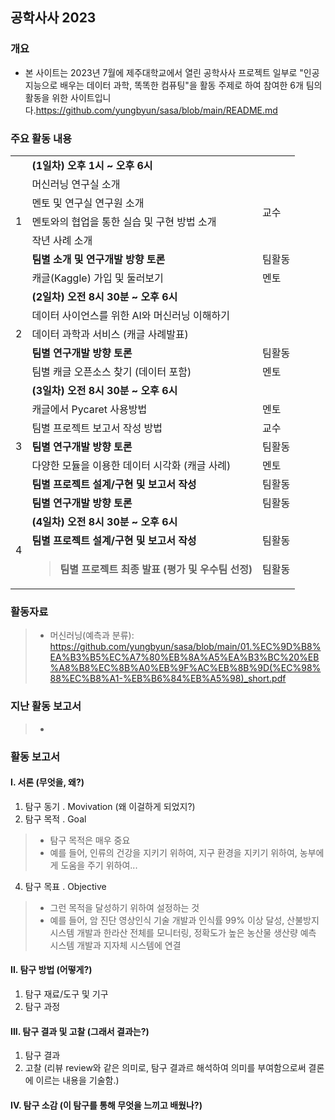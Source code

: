 ## 공학사사 2023
### 개요
* 본 사이트는 2023년 7월에 제주대학교에서 열린 공학사사 프로젝트 일부로 "인공지능으로 배우는 데이터 과학, 똑똑한 컴퓨팅"을 활동 주제로 하여 참여한 6개 팀의 활동을 위한 사이트입니다.https://github.com/yungbyun/sasa/blob/main/README.md

### 주요 활동 내용
<table>
    <tbody>
        <tr>
            <td rowspan="7">
                1
            </td>
            <td colspan="2">
                <strong>(1일차)&nbsp;오후&nbsp;1시&nbsp;~&nbsp;오후&nbsp;6시&nbsp;</strong>
            </td>
        </tr>
        <tr>
            <td>
                머신러닝 연구실 소개
            </td>
            <td rowspan="4">
                교수
            </td>
        </tr>
        <tr>
            <td>
                멘토 및 연구실 연구원 소개
            </td>
        </tr>
        <tr>
            <td>
                멘토와의 협업을 통한 실습 및 구현 방법 소개
            </td>
        </tr>
        <tr>
            <td>
                작년 사례 소개
            </td>
        </tr>
        <tr>
            <td>
                <strong>팀별 소개 및 연구개발 방향 토론</strong>
            </td>
            <td>
                팀활동
            </td>
        </tr>
        <tr>
            <td>
                캐글(Kaggle)&nbsp;가입 및 둘러보기
            </td>
            <td>
                멘토
            </td>
        </tr>
        <tr>
            <td rowspan="5">
                2
            </td>
            <td>
                <strong>(2일차)&nbsp;오전&nbsp;8시&nbsp;30분&nbsp;~&nbsp;오후&nbsp;6시&nbsp;</strong>
            </td>
            <td>
                &nbsp;
            </td>
        </tr>
        <tr>
            <td>
                데이터 사이언스를 위한 AI와 머신러닝 이해하기&nbsp;
            </td>
            <td>
                &nbsp;
            </td>
        </tr>
        <tr>
            <td>
                데이터 과학과 서비스 (캐글 사례발표)
            </td>
            <td>
                &nbsp;
            </td>
        </tr>
        <tr>
            <td>
                <strong>팀별 연구개발 방향 토론</strong>
            </td>
            <td>
                팀활동
            </td>
        </tr>
        <tr>
            <td>
                팀별 캐글 오픈소스 찾기 (데이터 포함)
            </td>
            <td>
                멘토
            </td>
        </tr>
        <tr>
            <td rowspan="7">
                3
            </td>
            <td>
                <strong>(3일차)&nbsp;오전&nbsp;8시&nbsp;30분&nbsp;~&nbsp;오후&nbsp;6시&nbsp;</strong>
            </td>
            <td>
                &nbsp;
            </td>
        </tr>
        <tr>
            <td>
                캐글에서 Pycaret 사용방법
            </td>
            <td>
                멘토
            </td>
        </tr>
        <tr>
            <td>
                팀별 프로젝트 보고서 작성 방법
            </td>
            <td>
                교수
            </td>
        </tr>
        <tr>
            <td>
                <strong>팀별 연구개발 방향 토론</strong>
            </td>
            <td>
                팀활동
            </td>
        </tr>
        <tr>
            <td>
                다양한 모듈을 이용한 데이터 시각화&nbsp;(캐글 사례)&nbsp;
            </td>
            <td>
                멘토
            </td>
        </tr>
        <tr>
            <td>
                <strong>팀별 프로젝트 설계/구현 및 보고서 작성</strong>
            </td>
            <td>
                팀활동
            </td>
        </tr>
        <tr>
            <td>
                <strong>팀별 연구개발 방향 토론</strong>
            </td>
            <td>
                팀활동
            </td>
        </tr>
        <tr>
            <td rowspan="3">
                4
            </td>
            <td>
                <strong>(4일차)&nbsp;오전&nbsp;8시&nbsp;30분&nbsp;~&nbsp;오후&nbsp;6시&nbsp;</strong>
            </td>
            <td>
                &nbsp;
            </td>
        </tr>
        <tr>
            <td>
                <strong>팀별 프로젝트 설계/구현 및 보고서 작성&nbsp;</strong>
            </td>
            <td>
                팀활동
            </td>
        </tr>
        <tr>
            <td>
                <blockquote>
                    <p>
                        <strong>팀별 프로젝트 최종 발표 (평가 및 우수팀 선정)</strong>
                    </p>
                </blockquote>
            </td>
            <td>
                팀활동
            </td>
        </tr>
    </tbody>
</table>

### 활동자료
> * 머신러닝(예측과 분류): https://github.com/yungbyun/sasa/blob/main/01.%EC%9D%B8%EA%B3%B5%EC%A7%80%EB%8A%A5%EA%B3%BC%20%EB%A8%B8%EC%8B%A0%EB%9F%AC%EB%8B%9D(%EC%98%88%EC%B8%A1-%EB%B6%84%EB%A5%98)_short.pdf

### 지난 활동 보고서
> * 


### 활동 보고서 
#### I. 서론 (무엇을, 왜?) 
1. 탐구 동기 . Movivation (왜 이걸하게 되었지?)
2. 탐구 목적 . Goal
> * 탐구 목적은 매우 중요
> * 예를 들어, 인류의 건강을 지키기 위하여, 지구 환경을 지키기 위하여, 농부에게 도움을 주기 위하여...
4. 탐구 목표 . Objective
> * 그런 목적을 달성하기 위하여 설정하는 것
> * 예를 들어, 암 진단 영상인식 기술 개발과 인식률 99% 이상 달성, 산불방지 시스템 개발과 한라산 전체를 모니터링, 정확도가 높은 농산물 생산량 예측 시스템 개발과 지자체 시스템에 연결 

#### II. 탐구 방법 (어떻게?)
1. 탐구 재료/도구 및 기구
2. 탐구 과정

#### III. 탐구 결과 및 고찰 (그래서 결과는?) 
1. 탐구 결과
2. 고찰 (리뷰 review와 같은 의미로, 탐구 결과르 해석하여 의미를 부여함으로써 결론에 이르는 내용을 기술함.)

#### IV. 탐구 소감 (이 탐구를 통해 무엇을 느끼고 배웠나?)


   




